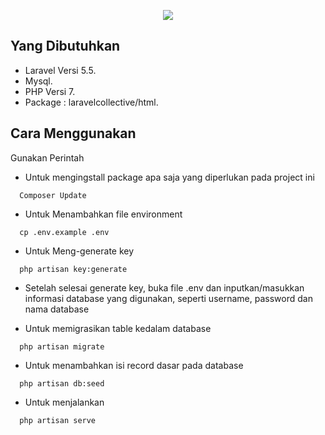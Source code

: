 <p align="center"><img src="https://laravel.com/assets/img/components/logo-laravel.svg"></p>

## Yang Dibutuhkan



- Laravel Versi 5.5.
- Mysql.
- PHP Versi 7.
- Package : laravelcollective/html.



## Cara Menggunakan

  Gunakan Perintah

  - Untuk mengingstall package apa saja yang diperlukan pada project ini
  ```
    Composer Update
  ```
  - Untuk Menambahkan file environment
  ```
    cp .env.example .env
  ```
  - Untuk Meng-generate key
  ```
    php artisan key:generate
  ```

  - Setelah selesai generate key, buka file .env dan inputkan/masukkan informasi database yang digunakan, seperti username, password dan nama database

  - Untuk memigrasikan table kedalam database
  ```
    php artisan migrate
  ```
  - Untuk menambahkan isi record dasar pada database
  ```
    php artisan db:seed
  ```
  
  - Untuk menjalankan
  ```
    php artisan serve
  ```
